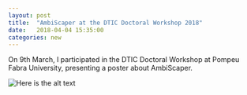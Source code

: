 ```yaml
---
layout: post
title:  "AmbiScaper at the DTIC Doctoral Workshop 2018"
date:   2018-04-04 15:35:00
categories: new
---
```


On 9th March, I participated in the DTIC Doctoral Workshop at Pompeu Fabra University, presenting a poster about AmbiScaper.
 
![Here is the alt text](https://andresperezlopez.github.io/img/ambiscaper_dtic_workshop.jpg "Here is the Title text")
